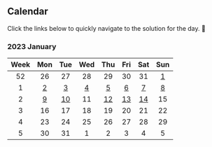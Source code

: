 ## **Calendar**

Click the links below to quickly navigate to the solution for the day. 🙂

### **2023 January**

|Week|Mon|Tue|Wed|Thu|Fri|Sat|Sun|
|:-:|:-:|:-:|:-:|:-:|:-:|:-:|:-:|
|52|26|27|28|29|30|31|[1](../all/0290_word_pattern/)|
|1|[2](../all/0520_detect_capital/)|[3](../all/0944_delete_columns_to_make_sorted/)|[4](../all/2244_minimum_rounds_to_complete_all_tasks/)|[5](../all/0452_minimum_number_of_arrows_to_burst_balloons/)|[6](../all/1833_maximum_ice_cream_bars/)|[7](../all/0134_gas_station/)|[8](../all/0149_max_points_on_a_line/)|
|2|[9](../all/0144_binary_tree_preorder_traversal/)|[10](../all/0100_same_tree/)|11|[12](../all/1519_number_of_nodes_in_the_sub-tree_with_the_same_label/)|[13](../all/2246_longest_path_with_different_adjacent_characters/)|[14](../all/1061_lexicographically_smallest_equivalent_string/)|15|
|3|16|17|18|19|20|21|22|
|4|23|24|25|26|27|28|29|
|5|30|31|1|2|3|4|5|
